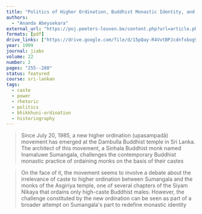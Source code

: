 ```yaml
---
title: "Politics of Higher Ordination, Buddhist Monastic Identity, and Leadership in Sri Lanka"
authors:
  - "Ananda Abeysekara"
external_url: "https://poj.peeters-leuven.be/content.php?url=article.php&id=3275081&journal_code=JIABS&download=no"
formats: [pdf]
drive_links: ["https://drive.google.com/file/d/15pQay-R4VvtBPJcdnfxbog9eQNvDoNKS/view?usp=drivesdk"]
year: 1999
journal: jiabs
volume: 22
number: 2
pages: "255--280"
status: featured
course: sri-lankan
tags:
  - caste
  - power
  - rhetoric
  - politics
  - bhikkhuni-ordination
  - historiography
---
```


> Since July 20, 1985, a new higher ordination (upasampadā) movement
has emerged at the Dambulla Buddhist temple in Sri Lanka. The architect of this movement, a Sinhala Buddhist monk named Inamaluwe Sumangala, challenges the contemporary Buddhist monastic practice of ordaining monks on the basis of their castes

> On the face of it, the movement seems to involve a debate about the irrelevance of caste to higher ordination between Sumangala and the monks of the Asgiriya temple, one of several chapters of the Siyam Nikaya that ordains only high-caste Buddhist males. However, the challenge constituted by the new ordination can be seen as part of a broader attempt on Sumangala's part to redefine monastic identity

